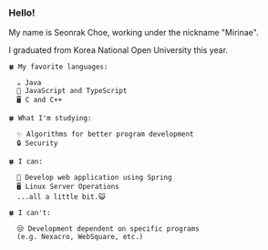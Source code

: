 ### Hello!
My name is Seonrak Choe, working under the nickname "Mirinae".

I graduated from Korea National Open University this year.

```
🍀 My favorite languages:

  ☕ Java
  🍭 JavaScript and TypeScript
  🖥️ C and C++
```
```
🍀 What I'm studying:

  ✨ Algorithms for better program development
  🔒 Security
```
```
🍀 I can:

  🌱 Develop web application using Spring
  🖥️ Linux Server Operations
  ...all a little bit.😺
```
```
🍀 I can't:

  😒 Development dependent on specific programs
  (e.g. Nexacro, WebSquare, etc.)
```

<!--
**mirinae-i/mirinae-i** is a ✨ _special_ ✨ repository because its `README.md` (this file) appears on your GitHub profile.

Here are some ideas to get you started:

- 🔭 I’m currently working on ...
- 🌱 I’m currently learning ...
- 👯 I’m looking to collaborate on ...
- 🤔 I’m looking for help with ...
- 💬 Ask me about ...
- 📫 How to reach me: ...
- 😄 Pronouns: ...
- ⚡ Fun fact: ...
-->
